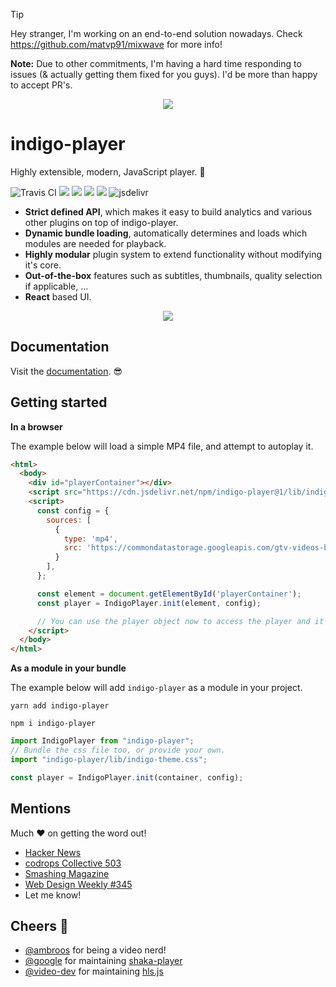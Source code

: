> [!TIP]
> Hey stranger, I'm working on an end-to-end solution nowadays. Check https://github.com/matvp91/mixwave for more info!

**Note:** Due to other commitments, I'm having a hard time responding to issues (& actually getting them fixed for you guys). I'd be more than happy to accept PR's.

<p align="center">
  <a href="https://github.com/matvp91/indigo-player">
    <img align="center" src="https://raw.githubusercontent.com/matvp91/indigo-player/master/docs/indigo-player.png">
  </a>
</p>

# indigo-player

Highly extensible, modern, JavaScript player. 👊

![Travis CI](https://img.shields.io/travis/matvp91/indigo-player/master.svg)
[![](https://img.shields.io/npm/v/indigo-player.svg)](https://www.npmjs.com/package/indigo-player)
[![](https://img.shields.io/github/license/matvp91/indigo-player.svg)](https://github.com/matvp91/indigo-player)
[![](https://img.shields.io/snyk/vulnerabilities/github/matvp91/indigo-player.svg)](https://github.com/matvp91/indigo-player)
[![](https://img.shields.io/npm/types/indigo-player.svg)](https://www.npmjs.com/package/indigo-player)
![jsdelivr](https://img.shields.io/jsdelivr/npm/hy/indigo-player)

* **Strict defined API**, which makes it easy to build analytics and various other plugins on top of indigo-player.
* **Dynamic bundle loading**, automatically determines and loads which modules are needed for playback.
* **Highly modular** plugin system to extend functionality without modifying it's core.
* **Out-of-the-box** features such as subtitles, thumbnails, quality selection if applicable, ...
* **React** based UI.

<p align="center">
  <a href="https://github.com/matvp91/indigo-player">
    <img align="center" src="https://raw.githubusercontent.com/matvp91/indigo-player/master/docs/indigo-player-screencap.png">
  </a>
</p>

## Documentation

Visit the [documentation](https://matvp91.github.io/indigo-player). 😎

## Getting started

**In a browser**

The example below will load a simple MP4 file, and attempt to autoplay it.

```html
<html>
  <body>
    <div id="playerContainer"></div>
    <script src="https://cdn.jsdelivr.net/npm/indigo-player@1/lib/indigo-player.js"></script>
    <script>
      const config = {
        sources: [
          {
            type: 'mp4',
            src: 'https://commondatastorage.googleapis.com/gtv-videos-bucket/sample/BigBuckBunny.mp4',
          }
        ],
      };

      const element = document.getElementById('playerContainer');
      const player = IndigoPlayer.init(element, config);

      // You can use the player object now to access the player and it's methods (play, pause, ...)
    </script>
  </body>
</html>
```

**As a module in your bundle**

The example below will add `indigo-player` as a module in your project.

```
yarn add indigo-player
```

```
npm i indigo-player
```

```javascript
import IndigoPlayer from "indigo-player";
// Bundle the css file too, or provide your own.
import "indigo-player/lib/indigo-theme.css";

const player = IndigoPlayer.init(container, config);
```

## Mentions
Much ❤️ on getting the word out!
* [Hacker News](https://news.ycombinator.com/item?id=18939145)
* [codrops Collective 503](https://tympanus.net/codrops/collective/collective-503/)
* [Smashing Magazine](https://twitter.com/smashingmag/status/1095001768365252608)
* [Web Design Weekly #345](https://web-design-weekly.com/2019/02/12/web-design-weekly-345/)
* Let me know!

## Cheers 🍺
* [@ambroos](https://github.com/ambroos) for being a video nerd!
* [@google](https://github.com/google) for maintaining [shaka-player](https://github.com/google/shaka-player)
* [@video-dev](https://github.com/video-dev) for maintaining [hls.js](https://github.com/video-dev/hls.js/)
